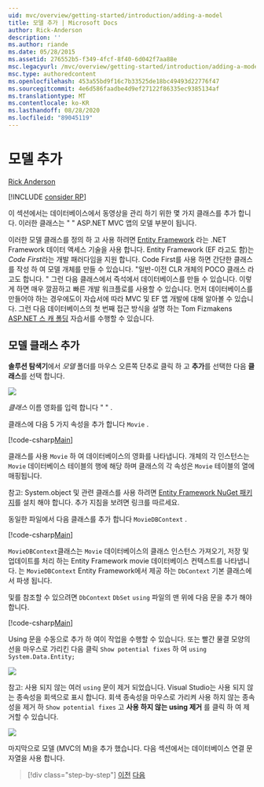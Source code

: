 ```yaml
---
uid: mvc/overview/getting-started/introduction/adding-a-model
title: 모델 추가 | Microsoft Docs
author: Rick-Anderson
description: ''
ms.author: riande
ms.date: 05/28/2015
ms.assetid: 276552b5-f349-4fcf-8f40-6d042f7aa88e
msc.legacyurl: /mvc/overview/getting-started/introduction/adding-a-model
msc.type: authoredcontent
ms.openlocfilehash: 453a55bd9f16c7b33525de18bc49493d22776f47
ms.sourcegitcommit: 4e6d586faadbe4d9ef27122f86335ec9385134af
ms.translationtype: MT
ms.contentlocale: ko-KR
ms.lasthandoff: 08/28/2020
ms.locfileid: "89045119"
---
```

# <a name="adding-a-model"></a>모델 추가

[Rick Anderson](https://twitter.com/RickAndMSFT)

[!INCLUDE [consider RP](~/includes/razor.md)]

이 섹션에서는 데이터베이스에서 동영상을 관리 하기 위한 몇 가지 클래스를 추가 합니다. 이러한 클래스는 &quot; &quot; ASP.NET MVC 앱의 모델 부분이 됩니다.

이러한 모델 클래스를 정의 하 고 사용 하려면 [Entity Framework](https://docs.microsoft.com/ef/) 라는 .NET Framework 데이터 액세스 기술을 사용 합니다. Entity Framework (EF 라고도 함)는 *Code First*라는 개발 패러다임을 지원 합니다. Code First를 사용 하면 간단한 클래스를 작성 하 여 모델 개체를 만들 수 있습니다. &quot;일반-이전 CLR 개체의 POCO 클래스 라고도 합니다. &quot; 그런 다음 클래스에서 즉석에서 데이터베이스를 만들 수 있습니다. 이렇게 하면 매우 깔끔하고 빠른 개발 워크플로를 사용할 수 있습니다. 먼저 데이터베이스를 만들어야 하는 경우에도이 자습서에 따라 MVC 및 EF 앱 개발에 대해 알아볼 수 있습니다. 그런 다음 데이터베이스의 첫 번째 접근 방식을 설명 하는 Tom Fizmakens [ASP.NET 스 캐 폴딩](xref:visual-studio/overview/2013/aspnet-scaffolding-overview) 자습서를 수행할 수 있습니다.

## <a name="adding-model-classes"></a>모델 클래스 추가

**솔루션 탐색기**에서 *모델* 폴더를 마우스 오른쪽 단추로 클릭 하 고 **추가**를 선택한 다음 **클래스**를 선택 합니다.

![](adding-a-model/_static/image1.png)

*클래스* 이름 영화를 입력 합니다 &quot; &quot; .

클래스에 다음 5 가지 속성을 추가 합니다 `Movie` .

[!code-csharp[Main](adding-a-model/samples/sample1.cs)]

클래스를 사용 `Movie` 하 여 데이터베이스의 영화를 나타냅니다. 개체의 각 인스턴스는 `Movie` 데이터베이스 테이블의 행에 해당 하며 클래스의 각 속성은 `Movie` 테이블의 열에 매핑됩니다.

참고: System.object 및 관련 클래스를 사용 하려면 [Entity Framework NuGet 패키지](https://www.nuget.org/packages/EntityFramework/)를 설치 해야 합니다. 추가 지침을 보려면 링크를 따르세요.

동일한 파일에서 다음 클래스를 추가 합니다 `MovieDBContext` .

[!code-csharp[Main](adding-a-model/samples/sample2.cs?highlight=2,15-18)]

`MovieDBContext`클래스는 `Movie` 데이터베이스의 클래스 인스턴스 가져오기, 저장 및 업데이트를 처리 하는 Entity Framework movie 데이터베이스 컨텍스트를 나타냅니다. 는 `MovieDBContext` Entity Framework에서 제공 하는 `DbContext` 기본 클래스에서 파생 됩니다.

및를 참조할 수 있으려면 `DbContext` `DbSet` `using` 파일의 맨 위에 다음 문을 추가 해야 합니다.

[!code-csharp[Main](adding-a-model/samples/sample3.cs)]

Using 문을 수동으로 추가 하 여이 작업을 수행할 수 있습니다. 또는 빨간 물결 모양의 선을 마우스로 가리킨 다음 클릭 `Show potential fixes` 하 여 `using System.Data.Entity;`

![](adding-a-model/_static/image2.png)

참고: 사용 되지 않는 여러 `using` 문이 제거 되었습니다. Visual Studio는 사용 되지 않는 종속성을 회색으로 표시 합니다. 회색 종속성을 마우스로 가리켜 사용 하지 않는 종속성을 제거 하 `Show potential fixes` 고 **사용 하지 않는 using 제거** 를 클릭 하 여 제거할 수 있습니다.

![](adding-a-model/_static/image3.png)

마지막으로 모델 (MVC의 M)을 추가 했습니다. 다음 섹션에서는 데이터베이스 연결 문자열을 사용 합니다.

> [!div class="step-by-step"]
> [이전](adding-a-view.md)
> [다음](creating-a-connection-string.md)
